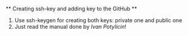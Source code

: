 ** Creating ssh-key and adding key to the GitHub **

1) Use ssh-keygen for creating both keys: private one and public one
2) Just read the manual done by *Ivan Potylicin*!
